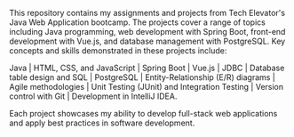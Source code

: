 This repository contains my assignments and projects from Tech Elevator's Java Web Application bootcamp. The projects cover a range of topics including Java programming, web development with Spring Boot, front-end development with Vue.js, and database management with PostgreSQL. Key concepts and skills demonstrated in these projects include:

Java | HTML, CSS, and JavaScript | Spring Boot | Vue.js | JDBC | Database table design and SQL | PostgreSQL | Entity-Relationship (E/R) diagrams | Agile methodologies | Unit Testing (JUnit) and Integration Testing | Version control with Git | Development in IntelliJ IDEA.

Each project showcases my ability to develop full-stack web applications and apply best practices in software development.
